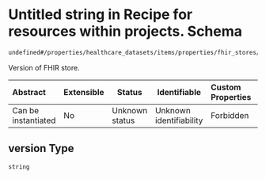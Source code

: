 # Untitled string in Recipe for resources within projects. Schema

```txt
undefined#/properties/healthcare_datasets/items/properties/fhir_stores/items/properties/version
```

Version of FHIR store.


| Abstract            | Extensible | Status         | Identifiable            | Custom Properties | Additional Properties | Access Restrictions | Defined In                                                              |
| :------------------ | ---------- | -------------- | ----------------------- | :---------------- | --------------------- | ------------------- | ----------------------------------------------------------------------- |
| Can be instantiated | No         | Unknown status | Unknown identifiability | Forbidden         | Allowed               | none                | [resources.schema.json\*](resources.schema.json "open original schema") |

## version Type

`string`
